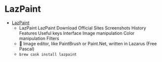# LazPaint
- [LazPaint](https://bgrabitmap.github.io/lazpaint/)
  -  LazPaint LazPaint Download Official Sites Screenshots History Features Useful keys Interface Image manipulation Color manipulation Filters
  - 🎨 Image editor, like PaintBrush or Paint.Net, written in Lazarus (Free Pascal)
  - `brew cask install lazpaint`
